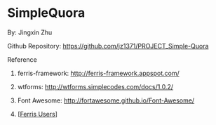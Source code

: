 SimpleQuora
===========
By: Jingxin Zhu
      
Github Repository:
    https://github.com/jz1371/PROJECT_Simple-Quora
    

Reference
    
1. ferris-framework: http://ferris-framework.appspot.com/
    
2. wtforms: http://wtforms.simplecodes.com/docs/1.0.2/     

3. Font Awesome: http://fortawesome.github.io/Font-Awesome/

4. [[Ferris Users](https://github.com/robertdodd/ferris-users)]
